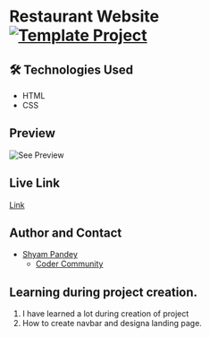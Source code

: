 # Restaurant Website  [![Template Project](https://img.shields.io/badge/Technologies%20-HTML%2FCSS-brightgreen)](http://www.gnu.org/licenses/agpl-3.0)


## 🛠 Technologies Used
  - HTML 
  - CSS
  

## Preview
![See Preview](./homepage.png)

## Live Link
[Link](https://ornate-marshmallow-7a5896.netlify.app)

## Author and Contact
- [Shyam Pandey](https://www.github.com/octokatherine)
    - [Coder Community](https://web.codercommunity.io/user/62d568cb998d86c8883a2766?tab=posts)


## Learning during project creation.
1. I have learned a lot during creation of project
2. How to create navbar and designa landing page.
